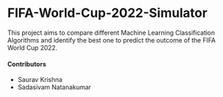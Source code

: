 # FIFA-World-Cup-2022-Simulator
This project aims to compare different Machine Learning Classification Algorithms and identify the best one to predict the outcome of the FIFA World Cup 2022.

#### Contributors
- Saurav Krishna
- Sadasivam Natanakumar
